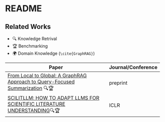 # README
## Related Works
- 🔍 Knowledge Retrival
- 🏆 Benchmarking
- 🌍 Domain Knowledge (`\cite{GraphRAG}`)

| Paper | Journal/Conference |
|--|--|
| [From Local to Global: A GraphRAG Approach to Query-Focused Summarization](https://arxiv.org/abs/2404.16130) 🔍🏆 | preprint |
| [SCILITLLM: HOW TO ADAPT LLMS FOR SCIENTIFIC LITERATURE UNDERSTANDING](https://arxiv.org/abs/2408.15545)🔍🏆 | ICLR |

